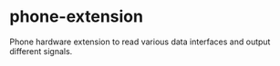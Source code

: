 # phone-extension
Phone hardware extension to read various data interfaces and output different signals.
